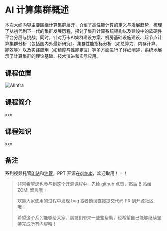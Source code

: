 <!--Copyright © ZOMI 适用于[License](https://github.com/chenzomi12/AIInfra)版权许可-->

# AI 计算集群概述

本次大纲内容主要围绕计算集群展开，介绍了高性能计算的定义与发展趋势，梳理了从初代到下一代的集群发展历程，探讨了集群计算系统架构以及建设中的软硬件平台分层与挑战。同时，针对万卡AI集群建设方案、机房基础设施建设、超节点计算集群分析（包括国内外最新研究）、集群性能指标分析（如总算力、内存计算、能效等）以及实践应用（如精度与性能定位）等多方面进行了详细阐述，系统地展示了计算集群的理论基础、技术演进和实际应用。

## 课程位置

![AIInfra](./images/arch01.png)

## 课程简介

xxx

## 课程知识

xxx

## 备注

系列视频托管[B 站](https://space.bilibili.com/517221395)和[油管](https://www.youtube.com/@ZOMI666/playlists)，PPT 开源在[github](https://github.com/chenzomi12/AIInfra)，欢迎取用！！！

> 非常希望您也参与到这个开源课程中，先给 github 点赞，然后 B 站给 ZOMI 留言哦！
>
> 欢迎大家使用的过程中发现 bug 或者勘误直接提交代码 PR 到开源社区哦！
>
> 希望这个系列能够给大家、朋友们带来一些些帮助，也希望自己能够继续坚持完成所有内容哈！
